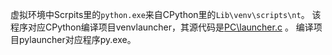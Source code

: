 

虚拟环境中Scrpits里的`python.exe`来自CPython里的`Lib\venv\scripts\nt`。
该程序对应CPython编译项目venvlauncher，其源代码是[PC\launcher.c]() 。
编译项目pylauncher对应程序py.exe。